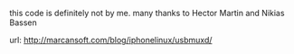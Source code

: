 this code is definitely not by me.
many thanks to Hector Martin and Nikias Bassen

url: http://marcansoft.com/blog/iphonelinux/usbmuxd/

